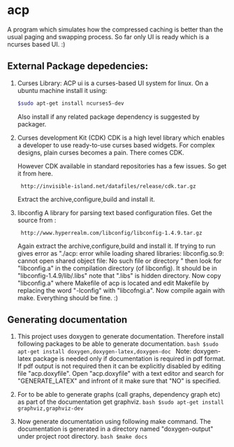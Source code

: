 acp
===

A program which simulates how the compressed caching is better than the usual
paging and swapping process. So far only UI is ready which is a ncurses based
UI. :)

External Package depedencies:
----------------------------
1. Curses Library:
	ACP ui is a curses-based UI system for linux. On a ubuntu machine install
	it using:

	```bash
	$sudo apt-get install ncurses5-dev
	```

	Also install if any related package dependency is suggested by packager.

2. Curses development Kit (CDK)
	CDK is a high level library which enables a developer to use ready-to-use
	curses based widgets. For complex designs, plain curses becomes a pain. 
	There comes CDK.

	However CDK available in standard repositories has a few issues. So get 
	it from here. 

		http://invisible-island.net/datafiles/release/cdk.tar.gz

	Extract the archive,configure,build and install it.

3. libconfig
	A library for parsing text based configuration files. Get the source 
	from :

		http://www.hyperrealm.com/libconfig/libconfig-1.4.9.tar.gz
	
	Again extract the archive,configure,build and install it. If 
	trying to run  gives error as "./acp: error while loading shared
	libraries: libconfig.so.9: cannot open shared object file:
	No such file or directory " then look for "libconfig.a" in the
	compilation directory (of libconfig). It should be in 
	"libconfig-1.4.9/lib/.libs" note that ".libs" is hidden directory.
	Now copy "libconfig.a" where Makefile of acp is located and edit 
	Makefile by replacing the word "-lconfig" with "libcofngi.a". Now 
	compile again with make. Everything should be fine. :)
	
Generating documentation
-------------------------
1. This project uses doxygen to generate documentation. Therefore install 
	following packages to be able to generate documentation. 
		```bash
			$sudo apt-get install doxygen,doxygen-latex,doxygen-doc
		```
	Note: doxygen-latex package is needed only if documentation is 
			required in pdf format. If pdf output is not required 
			then it can be explicitly disabled by editing file 
			"acp.doxyfile". Open "acp.doxyfile" with a text editor
			and search for "GENERATE_LATEX" and infront of it make 
			sure that "NO" is specified.
		
2. For to be able to generate graphs (call graphs, dependency graph etc)
	as part of the documentation get graphviz.
		```bash
			$sudo apt-get install graphviz,graphviz-dev
		```
3. Now generate documentation using following make command. The documentation
	is generated in a directory named "doxygen-output" under project root
	directory.
		```bash
			$make docs
		```
